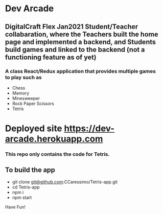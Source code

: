 # Dev Arcade 

## DigitalCraft Flex Jan2021 Student/Teacher collabaration, where the Teachers built the home page and implemented a backend, and Students build games and linked to the backend (not a functioning feature as of yet)

### A class React/Redux application that provides multiple games to play such as
* Chess
* Memory
* Minesweeper
* Rock Paper Scissors
* Tetris

# Deployed site https://dev-arcade.herokuapp.com

### This repo only contains the code for Tetris.

## To build the app

* git clone git@github.com:CCaressimo/Tetris-app.git
* cd Tetris-app
* npm i
* npm start

Have Fun!
